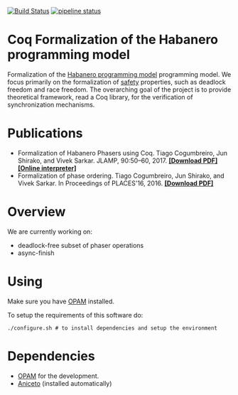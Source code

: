 [![Build Status](https://travis-ci.org/cogumbreiro/habanero-coq.svg?branch=master)](https://travis-ci.org/cogumbreiro/habanero-coq)
[![pipeline status](https://gitlab.com/cogumbreiro/habanero-coq/badges/master/pipeline.svg)](https://gitlab.com/cogumbreiro/habanero-coq/commits/master)

# Coq Formalization of the Habanero programming model

Formalization of the
[Habanero programming model](https://wiki.rice.edu/confluence/display/HABANERO/Habanero-Java)
programming model.
We focus primarily on the formalization of [safety](https://en.wikipedia.org/wiki/Type_safety)
properties, such as deadlock freedom and race freedom.
The overarching goal of the project is to provide theoretical framework,
read a Coq library, for the verification of synchronization mechanisms.

# Publications

* Formalization of Habanero Phasers using Coq. Tiago Cogumbreiro, Jun Shirako, and Vivek Sarkar. JLAMP, 90:50–60, 2017. [**[Download PDF]**](http://cogumbreiro.github.io/assets/cogumbreiro-formalizing-phasers.pdf) [**[Online interpreter]**](https://cogumbreiro.github.io/jlamp17/)
* Formalization of phase ordering. Tiago Cogumbreiro, Jun Shirako, and Vivek Sarkar. In Proceedings of PLACES'16, 2016. [**[Download PDF]**](https://github.com/cogumbreiro/habanero-coq/blob/places16/README.md)

# Overview

We are currently working on:

* deadlock-free subset of phaser operations
* async-finish 

# Using

Make sure you have [OPAM] installed.

To setup the requirements of this software do:
```
./configure.sh # to install dependencies and setup the environment
```

# Dependencies

* [OPAM] for the development.
* [Aniceto](https://bitbucket.org/cogumbreiro/aniceto-coq) (installed automatically)

[OPAM]: https://opam.ocaml.org/
